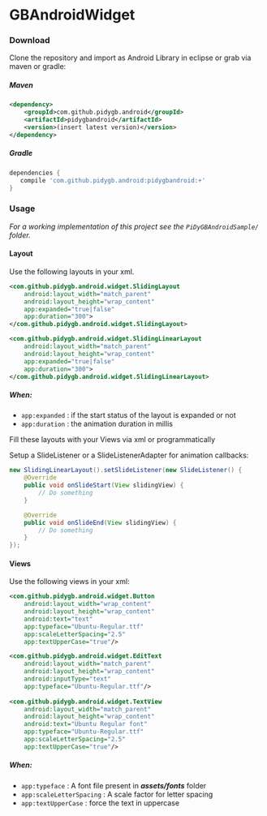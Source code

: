 GBAndroidWidget
===============

### Download

Clone the repository and import as Android Library in eclipse or grab via maven or gradle:

##### Maven
```xml
<dependency>
    <groupId>com.github.pidygb.android</groupId>
    <artifactId>pidygbandroid</artifactId>
    <version>(insert latest version)</version>
</dependency>
```
##### Gradle
```groovy
dependencies {
   compile 'com.github.pidygb.android:pidygbandroid:+'
}
```
### Usage

*For a working implementation of this project see the `PiDyGBAndroidSample/` folder.*

#### Layout

Use the following layouts in your xml.

```xml
<com.github.pidygb.android.widget.SlidingLayout
    android:layout_width="match_parent"
    android:layout_height="wrap_content"
    app:expanded="true|false"
    app:duration="300">
</com.github.pidygb.android.widget.SlidingLayout>
```

```xml
<com.github.pidygb.android.widget.SlidingLinearLayout
    android:layout_width="match_parent"
    android:layout_height="wrap_content"
    app:expanded="true|false"
    app:duration="300">
</com.github.pidygb.android.widget.SlidingLinearLayout>
```
    
##### When:

* `app:expanded` : if the start status of the layout is expanded or not
* `app:duration` : the animation duration in millis

Fill these layouts with your Views via xml or programmatically

Setup a SlideListener or a SlideListenerAdapter for animation callbacks:

```java
new SlidingLinearLayout().setSlideListener(new SlideListener() {
    @Override
    public void onSlideStart(View slidingView) {
        // Do something
    }

    @Override
    public void onSlideEnd(View slidingView) {
        // Do something
    }
});
```

#### Views

Use the following views in your xml:

```xml
<com.github.pidygb.android.widget.Button
    android:layout_width="wrap_content"
    android:layout_height="wrap_content"
    android:text="text"
    app:typeface="Ubuntu-Regular.ttf"
    app:scaleLetterSpacing="2.5"
    app:textUpperCase="true"/>

<com.github.pidygb.android.widget.EditText
    android:layout_width="match_parent"
    android:layout_height="wrap_content"
    android:inputType="text"
    app:typeface="Ubuntu-Regular.ttf"/>
        
<com.github.pidygb.android.widget.TextView
    android:layout_width="match_parent"
    android:layout_height="wrap_content"
    android:text="Ubuntu Regular font"
    app:typeface="Ubuntu-Regular.ttf"
    app:scaleLetterSpacing="2.5"
    app:textUpperCase="true"/>
```

##### When:

* `app:typeface` : A font file present in ***assets/fonts*** folder
* `app:scaleLetterSpacing` : A scale factor for letter spacing
* `app:textUpperCase` : force the text in uppercase
